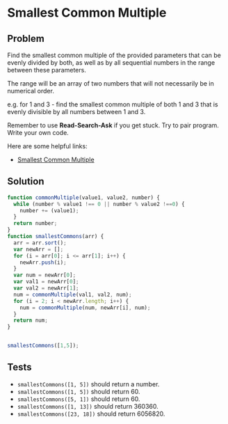 # Smallest Common Multiple

## Problem

Find the smallest common multiple of the provided parameters that can be evenly divided by both, as well as by all sequential numbers in the range between these parameters.

The range will be an array of two numbers that will not necessarily be in numerical order.

e.g. for 1 and 3 - find the smallest common multiple of both 1 and 3 that is evenly divisible by all numbers between 1 and 3.

Remember to use **Read-Search-Ask** if you get stuck. Try to pair program. Write your own code.

Here are some helpful links:

* [Smallest Common Multiple](https://www.mathsisfun.com/least-common-multiple.html)

## Solution

```javascript
function commonMultiple(value1, value2, number) {
  while (number % value1 !== 0 || number % value2 !==0) {
    number += (value1);
  }
  return number;
}
function smallestCommons(arr) {
  arr = arr.sort();
  var newArr = [];
  for (i = arr[0]; i <= arr[1]; i++) {
    newArr.push(i);
  }
  var num = newArr[0];
  var val1 = newArr[0];
  var val2 = newArr[1];
  num = commonMultiple(val1, val2, num);
  for (i = 2; i < newArr.length; i++) {
    num = commonMultiple(num, newArr[i], num);
  }
  return num;
}


smallestCommons([1,5]);
```

## Tests

* `smallestCommons([1, 5])` should return a number.
* `smallestCommons([1, 5])` should return 60.
* `smallestCommons([5, 1])` should return 60.
* `smallestCommons([1, 13])` should return 360360.
* `smallestCommons([23, 18])` should return 6056820.